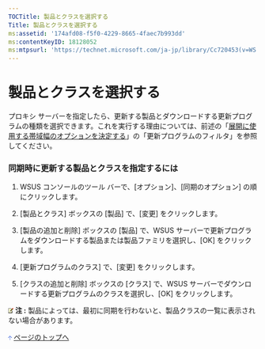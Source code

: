 ```yaml
---
TOCTitle: 製品とクラスを選択する
Title: 製品とクラスを選択する
ms:assetid: '174afd08-f5f0-4229-8665-4faec7b993dd'
ms:contentKeyID: 18128052
ms:mtpsurl: 'https://technet.microsoft.com/ja-jp/library/Cc720453(v=WS.10)'
---
```


製品とクラスを選択する
======================

プロキシ サーバーを指定したら、更新する製品とダウンロードする更新プログラムの種類を選択できます。これを実行する理由については、前述の「[展開に使用する帯域幅のオプションを決定する](https://technet.microsoft.com/ja-jp/library/8001cd1d-8c32-4962-8bad-9dede4cd90e5(v=WS.10))」の「更新プログラムのフィルタ」を参照してください。

### 同期時に更新する製品とクラスを指定するには

1.  WSUS コンソールのツール バーで、\[オプション\]、\[同期のオプション\] の順にクリックします。

2.  \[製品とクラス\] ボックスの \[製品\] で、\[変更\] をクリックします。

3.  \[製品の追加と削除\] ボックスの \[製品\] で、WSUS サーバーで更新プログラムをダウンロードする製品または製品ファミリを選択し、\[OK\] をクリックします。

4.  \[更新プログラムのクラス\] で、\[変更\] をクリックします。

5.  \[クラスの追加と削除\] ボックスの \[クラス\] で、WSUS サーバーでダウンロードする更新プログラムのクラスを選択し、\[OK\] をクリックします。

![](images/Cc720453.note(ja-jp,WS.10).gif) **注 :**
製品によっては、最初に同期を行わないと、製品クラスの一覧に表示されない場合があります。

![](images/Cc720453.arrow_px_up(ja-jp,WS.10).gif) [ページのトップへ](#ctl00_rs1_eb1_panel1)

